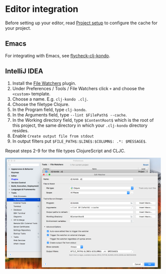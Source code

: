 # Editor integration

Before setting up your editor, read [Project setup](../README.md#project-setup)
to configure the cache for your project.

## Emacs

For integrating with Emacs, see
[flycheck-clj-kondo](https://github.com/borkdude/flycheck-clj-kondo).

## IntelliJ IDEA

1. Install the [File
Watchers](https://www.jetbrains.com/help/idea/settings-tools-file-watchers.html)
plugin.
2. Under Preferences / Tools / File Watchers click `+` and choose the `<custom>` template.
3. Choose a name. E.g. `clj-kondo .clj`.
4. Choose the filetype Clojure.
5. In the Program field, type `clj-kondo`.
6. In the Arguments field, type `--lint $FilePath$ --cache`.
7. In the Working directory field, type `$ContentRoot$` which is the root of this project, the same directory in which your `.clj-kondo` directory resides.
8. Enable `Create output file from stdout`
9. In output filters put `$FILE_PATH$:$LINE$:$COLUMN$: .*: $MESSAGE$`.

Repeat steps 2-9 for the file types ClojureScript and CLJC.

<img src="../screenshots/intellij-fw-config.png" align="right">
